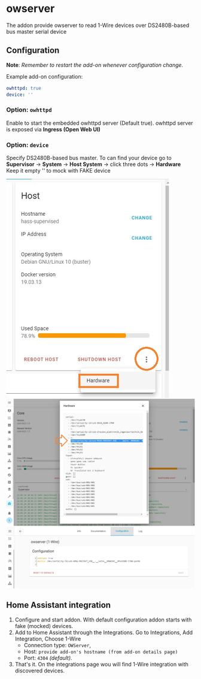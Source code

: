 # owserver

The addon provide owserver to read 1-Wire devices over DS2480B-based bus master serial device

## Configuration

**Note**: _Remember to restart the add-on whenever configuration change._

Example add-on configuration:

```yaml
owhttpd: true
device: ''
```

### Option: `owhttpd`

Enable to start the embedded owhttpd server (Default true).
owhttpd server is exposed via **Ingress (Open Web UI)**

### Option: `device`

Specify DS2480B-based bus master. 
To can find your device go to **Supervisor** -> **System** -> **Host System** -> click three dots -> **Hardware**
Keep it empty '' to mock with FAKE device

![Setup 1](https://github.com/lrybak/addon-owserver/raw/master/images/hardware1.jpg)
![Setup 2](https://github.com/lrybak/addon-owserver/raw/master/images/hardware2.jpg)
![Setup 3](https://github.com/lrybak/addon-owserver/raw/master/images/hardware3.jpg)

## Home Assistant integration

1. Configure and start addon. With default configuration addon starts with fake (mocked) devices.
1. Add to Home Assistant through the Integrations. Go to Integrations, Add Integration, Choose 1-Wire
    - Connection type: `OWServer`, 
    - Host: `provide add-on's hostname (from add-on details page)`
    - Port: `4304` _(default)_.
1. That's it. On the integrations page wou will find 1-Wire integration with discovered devices.
